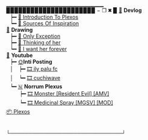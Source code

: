 ▁▁▁▁▁▁▁▁▁▁▁▁▁▁▁▁▁▁▁▁▁▁▁▁<br>
▉▉▉▉▉▉▉▉▉▉▉▉▉▉▉▉▉▉▉▉▉▉ − ❐ 🞮 ▉
 [📂](https://plexos.neocities.org) **Devlog**<br>
⠀┝━ [📄 Introduction To Plexos](https://plexos.neocities.org/entry.html?blog=1)<br>
⠀┕━ [📄 Sources Of Inspiration](https://plexos.neocities.org/entry.html?blog=2)<br>
 [📂](https://www.deviantart.com/norrum) **Drawing**<br>
⠀┝━ [📝 Only Exception](https://www.deviantart.com/norrum/art/Only-exception-914328506)<br>
⠀┝━ [📝 Thinking of her](https://www.deviantart.com/norrum/art/Thinking-of-her-901114702)<br>
⠀┕━ [📝 I want her forever](https://www.deviantart.com/norrum/art/I-want-her-forever-901115217)<br>
 [📂](https://www.youtube.com/channel/UCrP14Ec_49f7haVic8Yzf5g) **Youtube**<br>
⠀┝━ [🌞](https://www.youtube.com/channel/UCwww0wC-lRMrmMvGjgU7Dhg)**Inti Posting**<br>
⠀│⠀ ┝━ [🎞️ ily palu fc](https://www.youtube.com/watch?v=ukmLvDd8fKY)<br>
⠀│⠀ ┕━ [🎞️ cuchiwave](https://www.youtube.com/watch?v=CL0yJZuQmqg)<br>
⠀┕━ [🇳](https://www.youtube.com/c/NorrumPlexus) **Norrum Plexus**<br>
⠀⠀⠀ ┝━ [🎞️ Monster [Resident Evil] [AMV]](https://www.youtube.com/watch?v=GYCgF_-URj0)<br>
⠀⠀⠀ ┕━ [🎞️ Medicinal Spray [MGSV] [MOD]](https://www.youtube.com/watch?v=8lm00VEhMJo)<br>
 [📦 Plexos](https://pentacoro.github.io)<br>
<br>
<br>
└──────────────────────────────┘
